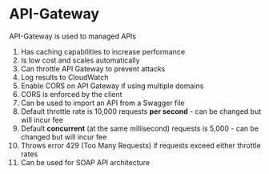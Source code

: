 # API-Gateway

API-Gateway is used to managed APIs

1. Has caching capabilities to increase performance
2. Is low cost and scales automatically
3. Can throttle API Gateway to prevent attacks
4. Log results to CloudWatch
5. Enable CORS on API Gateway if using multiple domains
6. CORS is enforced by the client
7. Can be used to import an API from a Swagger file
8. Default throttle rate is 10,000 requests **per second** - can be changed but will incur fee
9. Default **concurrent** (at the same millisecond) requests is 5,000 - can be changed but will incur fee
10. Throws error 429 (Too Many Requests) if requests exceed either throttle rates
11. Can be used for SOAP API architecture

